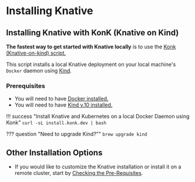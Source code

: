 # Installing Knative


## Installing Knative with KonK (Knative on Kind)
**The fastest way to get started with Knative locally** is to use the <a href= "https://konk.dev" target="blank_">Konk (Knative-on-kind) script.</a>

This script installs a local Knative deployment on your local machine's `Docker` daemon using [Kind](https://kind.sigs.k8s.io/).

### Prerequisites
- You will need to have [Docker installed.](https://docs.docker.com/get-docker/)
- You will need to have [Kind v.10 installed.](https://kind.sigs.k8s.io/docs/user/quick-start/)

!!! success "Install Knative and Kubernetes on a local Docker Daemon using Konk"
    ```
    curl -sL install.konk.dev | bash
    ```

??? question "Need to upgrade Kind?""
    ```
    brew upgrade kind
    ```
## Other Installation Options
  - If you would like to customize the Knative installation or install it on a remote cluster, start by [Checking the Pre-Requisites](./install/prerequisites.md).
